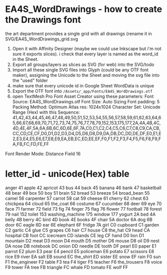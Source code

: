 # EA4S_WordDrawings - how to create the Drawings font

the art department provides a single grid with all drawings (rename it in SVG/EA4S_WordDrawings_grid.svg

1. Open it with Affinity Designer (maybe we could use Inkscape but i'm not sure it exports slices). i check that every layer is named as the word_id in the Sheet.
2. Export all groups/layers as slices as SVG (for web) into the SVG/todo
3. Import all these single SVG files into Glyph (could be any OTF font maker), assigning the Unicode to the Sheet and moving the svg file into the "used" folder
4. make sure that every unicode id in Google Sheet WordData is unique
5. Export the OTF font into `/Assets/_app/Fonts/EA4S_WordDrawings.otf`
6. open TextMesh Pro Font Asset Creator using these parameters:
Font Source: EA4S_WordDrawings.otf
Font Size: Auto Sizing
Font padding: 5
Packing Method: Optimum
Atlas res: 1024x1024
Character Set: Unicode Range (Hex) with this Sequence:
41,42,43,44,45,46,47,48,49,50,51,52,53,54,55,56,57,58,59,61,62,63,64,65,66,67,68,69,70,71,72,73,74,75,76,77,78,79,152,153,175,177,2A,4A,4B,4C,4D,4E,4F,5A,6A,6B,6C,6D,6E,6F,7A,C0,C1,C2,C4,C5,C6,C7,C8,C9,CA,CB,CC,CD,CE,CF,D0,D1,D2,D3,D4,D5,D6,D8,D9,DA,DB,DC,DD,DE,DF,E0,E1,E2,E3,E4,E5,E6,E7,E8,E9,EA,EB,EC,ED,EE,EF,F0,F1,F2,F3,F4,F5,F6,F8,F9,FA,FB,FC,FD,FE,FF

Font Render Mode: Distance Field 16

# letter_id - unicode(Hex) table

anger	41
apple	42
apricot	43
bus	44
back	45
banana	46
bank	47
basketball	48
bear	49
box	50
boy	51
brain	52
bread	53
breeze	54
broad_bean	55
camel	56
carpenter	57
carrot	58
cat	59
cheese	61
cherry	62
chest	63
chickpea	64
cloud	65
the_coat	66
costume	67
cucumber	68
deer	69
eye	70
face	71
farmer	72
field	73
fig	74
finger	75
flag	76
flower	77
football	78
forest	79
nail	152
toilet	153
washing_machine	175
window	177
yogurt	2A
bed	4A
belly	4B
berry	4C
bird	4D
book	4E
books	4F
chair	5A
doctor	6A
dog	6B
door	6C
eagle	6D
ear	6E
elephant	6F
fridge	7A
girl	C0
cupboard	C1
garden	C2
garlic	C4
glue	C5
grapes	C6
hair	C7
house	C8
the_hat	C9
head	CA
hospital	CB
foot	CC
icecream	CD
islands	CE
leg	CF
hand	D0
lion	D1
mountain	D2
meat	D3
moon	D4
mouth	D5
mother	D6
mouse	D8
oil	D9
nest	DA
nose	DB
notebook	DC
onion	DD
needle	DE
tooth	DF
pearl	E0
paper	E1
parrot	E2
plum	E3
pear	E4
pencil	E5
policeman	E6
potato	E7
scissors	E8
rice	E9
river	EA
salt	EB
sound	EC
the_shirt	ED
sister	EE
snow	EF
rain	F0
sun	F1
the_engineer	F2
table	F3
tea	F4
tiger	F5
teacher	F6
the_trousers	F8
voice	F9
tower	FA
tree	FB
triangle	FC
whale	FD
tomato	FE
wolf	FF
